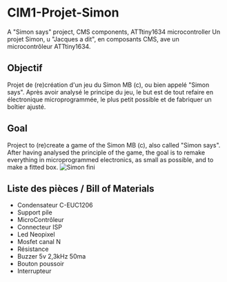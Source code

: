 # CIM1-Projet-Simon
A "Simon says" project, CMS components, ATTtiny1634 microcontroller
Un projet Simon, u "Jacques a dit", en composants CMS, ave un microcontrôleur ATTtiny1634.


## Objectif

Projet de (re)création d'un jeu du Simon MB (c), ou bien appelé "Simon says". Après avoir analysé le principe du jeu, le but est de tout refaire en électronique microprogrammée, le plus petit possible et de fabriquer un boîtier ajusté.

## Goal

Project to (re)create a game of the Simon MB (c), also called "Simon says". After having analysed the principle of the game, the goal is to remake everything in microprogrammed electronics, as small as possible, and to make a fitted box.
![Simon fini](https://github.com/LibrEduc/CIM1-Projet-Simon/blob/master/Photos/SimonFini.jpg?raw=true)

## Liste des pièces / Bill of Materials
- Condensateur C-EUC1206
- Support pile
- MicroContrôleur
- Connecteur ISP
- Led Neopixel
- Mosfet canal N
- Résistance
- Buzzer 5v 2,3kHz 50ma
- Bouton poussoir
- Interrupteur
